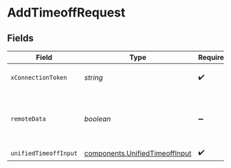 # AddTimeoffRequest


## Fields

| Field                                                                            | Type                                                                             | Required                                                                         | Description                                                                      |
| -------------------------------------------------------------------------------- | -------------------------------------------------------------------------------- | -------------------------------------------------------------------------------- | -------------------------------------------------------------------------------- |
| `xConnectionToken`                                                               | *string*                                                                         | :heavy_check_mark:                                                               | The connection token                                                             |
| `remoteData`                                                                     | *boolean*                                                                        | :heavy_minus_sign:                                                               | Set to true to include data from the original Hris software.                     |
| `unifiedTimeoffInput`                                                            | [components.UnifiedTimeoffInput](../../models/components/unifiedtimeoffinput.md) | :heavy_check_mark:                                                               | N/A                                                                              |